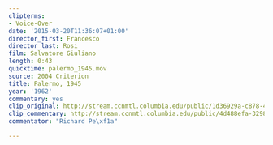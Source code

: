 ```yaml
---
clipterms:
- Voice-Over
date: '2015-03-20T11:36:07+01:00'
director_first: Francesco
director_last: Rosi
film: Salvatore Giuliano
length: 0:43
quicktime: palermo_1945.mov
source: 2004 Criterion
title: Palermo, 1945
year: '1962'
commentary: yes
clip_original: http://stream.ccnmtl.columbia.edu/public/1d36929a-c878-4aea-b1c4-f6ebd17006d4-039_salvatore_FLG-mp4-aac-480w-850kbps-ffmpeg.mp4
clip_commentary: http://stream.ccnmtl.columbia.edu/public/4d488efa-3298-4ef0-8997-64835ac900fb-039_salvatore_commentary_FLG-mp4-aac-480w-850kbps-ffmpeg.mp4
commentator: "Richard Pe\xf1a"

---
```

